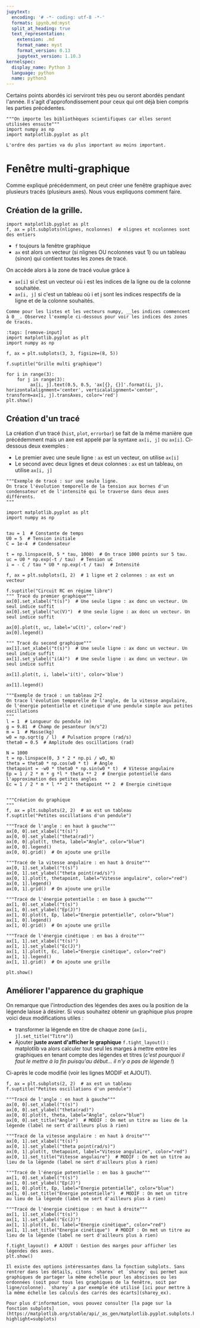 ```yaml
---
jupytext:
  encoding: '# -*- coding: utf-8 -*-'
  formats: ipynb,md:myst
  split_at_heading: true
  text_representation:
    extension: .md
    format_name: myst
    format_version: 0.13
    jupytext_version: 1.10.3
kernelspec:
  display_name: Python 3
  language: python
  name: python3
---
```


Certains points abordés ici serviront très peu ou seront abordés pendant l'année. Il s'agit d'approfondissement pour ceux qui ont déjà bien compris les parties précédentes.

```{code-cell}
"""On importe les bibliothèques scientifiques car elles seront utilisées ensuite"""
import numpy as np
import matplotlib.pyplot as plt

```

```{tip}
L'ordre des parties va du plus important au moins important.

```

# Fenêtre multi-graphique
Comme expliqué précédemment, on peut créer une fenêtre graphique avec plusieurs tracés (plusieurs axes). Nous vous expliquons comment faire.

## Création de la grille.

```{code-block}
import matplotlib.pyplot as plt
f, ax = plt.subplots(nlignes, ncolonnes)  # nlignes et ncolonnes sont des entiers
```

* `f` toujours la fenêtre graphique
* `ax` est alors un vecteur (si nlignes OU ncolonnes vaut 1) ou un tableau (sinon) qui contient toutes les zones de tracé.

On accède alors à la zone de tracé voulue grâce à 
* `ax[i]` si c'est un vecteur où i est les indices de la ligne ou de la colonne souhaitée.
* `ax[i, j]` si c'est un tableau où i et j sont les indices respectifs de la ligne et de la colonne souhaités.

```{attention}
Comme pour les listes et les vecteurs numpy, __les indices commencent à 0__. Observez l'exemple ci-dessous pour voir les indices des zones de tracés.
```

```{code-cell}
:tags: [remove-input]
import matplotlib.pyplot as plt
import numpy as np

f, ax = plt.subplots(3, 3, figsize=(8, 5))

f.suptitle("Grille multi graphique")

for i in range(3):
    for j in range(3):
         ax[i, j].text(0.5, 0.5, 'ax[{}, {}]'.format(i, j), horizontalalignment='center', verticalalignment='center', transform=ax[i, j].transAxes, color='red')
plt.show()
```

## Création d'un tracé
La création d'un tracé (`hist`, `plot`, `errorbar`) se fait de la même manière que précédemment mais un axe est appelé par la syntaxe `ax[i, j]` ou `ax[i]`. Ci-dessous deux exemples :
* Le premier avec une seule ligne : `ax` est un vecteur, on utilise `ax[i]`
* Le second avec deux lignes et deux colonnes : `ax` est un tableau, on utilise `ax[i, j]`

```{code-cell}
"""Exemple de tracé : sur une seule ligne.
On trace l'évolution temporelle de la tension aux bornes d'un condensateur et de l'intensité qui le traverse dans deux axes différents.
"""

import matplotlib.pyplot as plt
import numpy as np


tau = 1  # Constante de temps
U0 = 5  # Tension initiale
C = 1e-4  # Condensateur

t = np.linspace(0, 5 * tau, 1000)  # On trace 1000 points sur 5 tau.
uc = U0 * np.exp(-t / tau)  # Tension uC
i = - C / tau * U0 * np.exp(-t / tau)  # Intensité

f, ax = plt.subplots(1, 2)  # 1 ligne et 2 colonnes : ax est un vecteur

f.suptitle("Circuit RC en régime libre")
""" Tracé du premier graphique"""
ax[0].set_xlabel("t(s)")  # Une seule ligne : ax donc un vecteur. Un seul indice suffit
ax[0].set_ylabel("uc(V)")  # Une seule ligne : ax donc un vecteur. Un seul indice suffit

ax[0].plot(t, uc, label='uC(t)', color='red')
ax[0].legend()

""" Tracé du second graphique"""
ax[1].set_xlabel("t(s)")  # Une seule ligne : ax donc un vecteur. Un seul indice suffit
ax[1].set_ylabel("i(A)")  # Une seule ligne : ax donc un vecteur. Un seul indice suffit

ax[1].plot(t, i, label='i(t)', color='blue')

ax[1].legend()

```

```{code-cell}
"""Exemple de tracé : un tableau 2*2
On trace l'évolution temporelle de l'angle, de la vitesse angulaire, de l'énergie potentielle et cinétique d'une pendule simple aux petites oscillations
"""
l = 1  # Longueur du pendule (m)
g = 9.81  # Champ de pesanteur (m/s^2)
m = 1  # Masse(kg)
w0 = np.sqrt(g / l)  # Pulsation propre (rad/s)
theta0 = 0.5  # Amplitude des oscillations (rad)

N = 1000
t = np.linspace(0, 3 * 2 * np.pi / w0, N)
theta = theta0 * np.cos(w0 * t)  # Angle
thetapoint = -w0 * theta0 * np.sin(w0 * t)  # Vitesse angulaire
Ep = 1 / 2 * m * g *l * theta ** 2  # Energie potentielle dans l'approximation des petites angles
Ec = 1 / 2 * m * l ** 2 * thetapoint ** 2  # Energie cinétique


"""Création du graphique
"""
f, ax = plt.subplots(2, 2)  # ax est un tableau
f.suptitle("Petites oscillations d'un pendule")

"""Tracé de l'angle : en haut à gauche"""
ax[0, 0].set_xlabel("t(s)")
ax[0, 0].set_ylabel("theta(rad)")
ax[0, 0].plot(t, theta, label="Angle", color="blue")
ax[0, 0].legend()
ax[0, 0].grid()  # On ajoute une grille

"""Tracé de la vitesse angulaire : en haut à droite"""
ax[0, 1].set_xlabel("t(s)")
ax[0, 1].set_ylabel("theta point(rad/s)")
ax[0, 1].plot(t, thetapoint, label="Vitesse angulaire", color="red")
ax[0, 1].legend()
ax[0, 1].grid()  # On ajoute une grille

"""Tracé de l'énergie potentielle : en base à gauche"""
ax[1, 0].set_xlabel("t(s)")
ax[1, 0].set_ylabel("Ep(J)")
ax[1, 0].plot(t, Ep, label="Energie potentielle", color="blue")
ax[1, 0].legend()
ax[1, 0].grid()  # On ajoute une grille

"""Tracé de l'énergie cinétique : en bas à droite"""
ax[1, 1].set_xlabel("t(s)")
ax[1, 1].set_ylabel("Ec(J)")
ax[1, 1].plot(t, Ec, label="Energie cinétique", color="red")
ax[1, 1].legend()
ax[1, 1].grid()  # On ajoute une grille

plt.show()
```

## Améliorer l'apparence du graphique
On remarque que l'introduction des légendes des axes ou la position de la légende laisse à désirer. Si vous souhaitez obtenir un graphique plus propre voici deux modifications utiles :
* transformer la légende en titre de chaque zone (`ax[i, j].set_title("Titre")`)
* Ajouter __juste avant d'afficher le graphique__ `f.tight_layout()` : matplotlib va alors calculer tout seul les marges à mettre entre les graphiques en tenant compte des légendes et titres (_c'est pourquoi il faut le mettre à la fin puisqu'au début... il n'y a pas de légende !_)

Ci-après le code modifié (voir les lignes MODIF et AJOUT).

```{code-cell}
f, ax = plt.subplots(2, 2)  # ax est un tableau
f.suptitle("Petites oscillations d'un pendule")

"""Tracé de l'angle : en haut à gauche"""
ax[0, 0].set_xlabel("t(s)")
ax[0, 0].set_ylabel("theta(rad)")
ax[0, 0].plot(t, theta, label="Angle", color="blue")
ax[0, 0].set_title("Angle")  # MODIF : On met un titre au lieu de la légende (label ne sert d'ailleurs plus à rien)

"""Tracé de la vitesse angulaire : en haut à droite"""
ax[0, 1].set_xlabel("t(s)")
ax[0, 1].set_ylabel("theta point(rad/s)")
ax[0, 1].plot(t, thetapoint, label="Vitesse angulaire", color="red")
ax[0, 1].set_title("Vitesse angulaire")  # MODIF : On met un titre au lieu de la légende (label ne sert d'ailleurs plus à rien)

"""Tracé de l'énergie potentielle : en bas à gauche"""
ax[1, 0].set_xlabel("t(s)")
ax[1, 0].set_ylabel("Ep(J)")
ax[1, 0].plot(t, Ep, label="Energie potentielle", color="blue")
ax[1, 0].set_title("Energie potentielle")  # MODIF : On met un titre au lieu de la légende (label ne sert d'ailleurs plus à rien)

"""Tracé de l'énergie cinétique : en haut à droite"""
ax[1, 1].set_xlabel("t(s)")
ax[1, 1].set_ylabel("Ec(J)")
ax[1, 1].plot(t, Ec, label="Energie cinétique", color="red")
ax[1, 1].set_title("Energie cinétique")  # MODIF : On met un titre au lieu de la légende (label ne sert d'ailleurs plus à rien)

f.tight_layout()  # AJOUT : Gestion des marges pour afficher les légendes des axes.
plt.show()

```

```{tip}
Il existe des options intéressantes dans la fonction subplots. Sans rentrer dans les détails, citons `sharex` et `sharey` qui permet aux graphiques de partager la même échelle pour les abscisses ou les ordonnées (soit pour tous les graphiques de la fenêtre, soit par ligne/colonne). `sharey` a par exemple été utilisé [ici pour mettre à la même échelle les calculs des carrés des écarts](sharey_ex).

Pour plus d'information, vous pouvez consulter [la page sur la fonction subplots](https://matplotlib.org/stable/api/_as_gen/matplotlib.pyplot.subplots.html?highlight=subplots)

```
